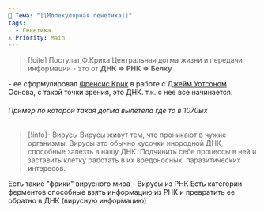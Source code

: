 ```yaml
---
📌 Тема: "[[Молекулярная генетика]]"
tags:
  - Генетика
⚠️ Priority: Main
---
```


> [!cite] Постулат Ф.Крика
> Центральная догма жизни и передачи информации - это от **ДНК => РНК => Белку**

\- ее сформулировал [Френсис Крик](https://ru.wikipedia.org/wiki/Крик,_Фрэнсис) в работе с [Джейм Уотсоном](https://ru.wikipedia.org/wiki/Уотсон,_Джеймс).
Основа, с такой точки зрения, это ДНК. т.к. с нее все начинается.

###### Пример по которой такая догма вылетела где то в 1070ых

>[!info]- Вирусы
> Вирусы живут тем, что проникают в чужие организмы. Вирусы это обычно кусочки инородной ДНК, способные залезть в нашу ДНК. Подчинить себе процессы в ней и заставить клетку работать в их вредоносных, паразитических интересов.

Есть такие "фрики" вирусного мира - Вирусы из РНК
Есть категории ферментов способные взять информацию из РНК и превратить ее обратно в ДНК (вирусную информацию)
